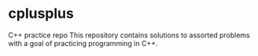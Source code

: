 # cplusplus
C++ practice repo
This repository contains solutions to assorted problems with a goal of practicing programming in C++.